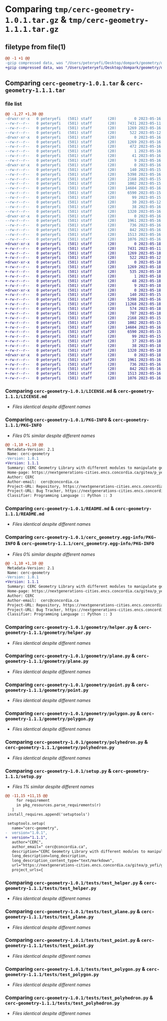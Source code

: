 # Comparing `tmp/cerc-geometry-1.0.1.tar.gz` & `tmp/cerc-geometry-1.1.1.tar.gz`

## filetype from file(1)

```diff
@@ -1 +1 @@
-gzip compressed data, was "/Users/peteryefi/Desktop/dompark/geometry/dist/.tmp-mrjemjyz/cerc-geometry-1.0.1.tar", last modified: Tue May 16 00:07:09 2023, max compression
+gzip compressed data, was "/Users/peteryefi/Desktop/dompark/geometry/dist/.tmp-ut4epg4e/cerc-geometry-1.1.1.tar", last modified: Thu May 18 23:55:06 2023, max compression
```

## Comparing `cerc-geometry-1.0.1.tar` & `cerc-geometry-1.1.1.tar`

### file list

```diff
@@ -1,27 +1,30 @@
-drwxr-xr-x   0 peteryefi   (501) staff       (20)        0 2023-05-16 00:07:09.424671 cerc-geometry-1.0.1/
--rw-r--r--   0 peteryefi   (501) staff       (20)     7431 2023-05-11 00:53:33.000000 cerc-geometry-1.0.1/LICENSE.md
--rw-r--r--   0 peteryefi   (501) staff       (20)     1269 2023-05-16 00:07:09.424296 cerc-geometry-1.0.1/PKG-INFO
--rw-r--r--   0 peteryefi   (501) staff       (20)      522 2023-05-12 17:30:08.000000 cerc-geometry-1.0.1/README.md
-drwxr-xr-x   0 peteryefi   (501) staff       (20)        0 2023-05-16 00:07:09.414983 cerc-geometry-1.0.1/cerc_geometry.egg-info/
--rw-r--r--   0 peteryefi   (501) staff       (20)     1269 2023-05-16 00:07:09.000000 cerc-geometry-1.0.1/cerc_geometry.egg-info/PKG-INFO
--rw-r--r--   0 peteryefi   (501) staff       (20)      472 2023-05-16 00:07:09.000000 cerc-geometry-1.0.1/cerc_geometry.egg-info/SOURCES.txt
--rw-r--r--   0 peteryefi   (501) staff       (20)        1 2023-05-16 00:07:09.000000 cerc-geometry-1.0.1/cerc_geometry.egg-info/dependency_links.txt
--rw-r--r--   0 peteryefi   (501) staff       (20)       41 2023-05-16 00:07:09.000000 cerc-geometry-1.0.1/cerc_geometry.egg-info/requires.txt
--rw-r--r--   0 peteryefi   (501) staff       (20)        9 2023-05-16 00:07:09.000000 cerc-geometry-1.0.1/cerc_geometry.egg-info/top_level.txt
-drwxr-xr-x   0 peteryefi   (501) staff       (20)        0 2023-05-16 00:07:09.419933 cerc-geometry-1.0.1/geometry/
--rw-r--r--   0 peteryefi   (501) staff       (20)      140 2023-05-15 23:39:05.000000 cerc-geometry-1.0.1/geometry/__init__.py
--rw-r--r--   0 peteryefi   (501) staff       (20)     5398 2023-05-16 00:05:51.000000 cerc-geometry-1.0.1/geometry/helper.py
--rw-r--r--   0 peteryefi   (501) staff       (20)     2168 2023-05-15 23:21:05.000000 cerc-geometry-1.0.1/geometry/plane.py
--rw-r--r--   0 peteryefi   (501) staff       (20)     1002 2023-05-15 23:21:05.000000 cerc-geometry-1.0.1/geometry/point.py
--rw-r--r--   0 peteryefi   (501) staff       (20)    14604 2023-05-16 00:05:51.000000 cerc-geometry-1.0.1/geometry/polygon.py
--rw-r--r--   0 peteryefi   (501) staff       (20)     6590 2023-05-15 23:21:05.000000 cerc-geometry-1.0.1/geometry/polyhedron.py
--rw-r--r--   0 peteryefi   (501) staff       (20)       99 2023-05-15 23:40:38.000000 cerc-geometry-1.0.1/pyproject.toml
--rw-r--r--   0 peteryefi   (501) staff       (20)       30 2023-05-12 21:28:55.000000 cerc-geometry-1.0.1/requirements.txt
--rw-r--r--   0 peteryefi   (501) staff       (20)       38 2023-05-16 00:07:09.424796 cerc-geometry-1.0.1/setup.cfg
--rw-r--r--   0 peteryefi   (501) staff       (20)     1320 2023-05-16 00:06:45.000000 cerc-geometry-1.0.1/setup.py
-drwxr-xr-x   0 peteryefi   (501) staff       (20)        0 2023-05-16 00:07:09.423680 cerc-geometry-1.0.1/tests/
--rw-r--r--   0 peteryefi   (501) staff       (20)     1961 2023-05-16 00:05:50.000000 cerc-geometry-1.0.1/tests/test_helper.py
--rw-r--r--   0 peteryefi   (501) staff       (20)      736 2023-05-16 00:05:50.000000 cerc-geometry-1.0.1/tests/test_plane.py
--rw-r--r--   0 peteryefi   (501) staff       (20)      842 2023-05-16 00:05:50.000000 cerc-geometry-1.0.1/tests/test_point.py
--rw-r--r--   0 peteryefi   (501) staff       (20)     1513 2023-05-16 00:05:50.000000 cerc-geometry-1.0.1/tests/test_polygon.py
--rw-r--r--   0 peteryefi   (501) staff       (20)     1076 2023-05-16 00:05:50.000000 cerc-geometry-1.0.1/tests/test_polyhedron.py
+drwxr-xr-x   0 peteryefi   (501) staff       (20)        0 2023-05-18 23:55:06.803742 cerc-geometry-1.1.1/
+-rw-r--r--   0 peteryefi   (501) staff       (20)     7431 2023-05-11 00:53:33.000000 cerc-geometry-1.1.1/LICENSE.md
+-rw-r--r--   0 peteryefi   (501) staff       (20)     1269 2023-05-18 23:55:06.803324 cerc-geometry-1.1.1/PKG-INFO
+-rw-r--r--   0 peteryefi   (501) staff       (20)      522 2023-05-12 17:30:08.000000 cerc-geometry-1.1.1/README.md
+drwxr-xr-x   0 peteryefi   (501) staff       (20)        0 2023-05-18 23:55:06.789291 cerc-geometry-1.1.1/cerc_geometry.egg-info/
+-rw-r--r--   0 peteryefi   (501) staff       (20)     1269 2023-05-18 23:55:06.000000 cerc-geometry-1.1.1/cerc_geometry.egg-info/PKG-INFO
+-rw-r--r--   0 peteryefi   (501) staff       (20)      535 2023-05-18 23:55:06.000000 cerc-geometry-1.1.1/cerc_geometry.egg-info/SOURCES.txt
+-rw-r--r--   0 peteryefi   (501) staff       (20)        1 2023-05-18 23:55:06.000000 cerc-geometry-1.1.1/cerc_geometry.egg-info/dependency_links.txt
+-rw-r--r--   0 peteryefi   (501) staff       (20)       48 2023-05-18 23:55:06.000000 cerc-geometry-1.1.1/cerc_geometry.egg-info/requires.txt
+-rw-r--r--   0 peteryefi   (501) staff       (20)        9 2023-05-18 23:55:06.000000 cerc-geometry-1.1.1/cerc_geometry.egg-info/top_level.txt
+drwxr-xr-x   0 peteryefi   (501) staff       (20)        0 2023-05-18 23:55:06.797139 cerc-geometry-1.1.1/geometry/
+-rw-r--r--   0 peteryefi   (501) staff       (20)      140 2023-05-15 23:39:05.000000 cerc-geometry-1.1.1/geometry/__init__.py
+-rw-r--r--   0 peteryefi   (501) staff       (20)     5398 2023-05-16 00:05:51.000000 cerc-geometry-1.1.1/geometry/helper.py
+-rw-r--r--   0 peteryefi   (501) staff       (20)    11268 2023-05-18 23:49:06.000000 cerc-geometry-1.1.1/geometry/library.py
+-rw-r--r--   0 peteryefi   (501) staff       (20)      574 2023-05-18 23:39:06.000000 cerc-geometry-1.1.1/geometry/location.py
+-rw-r--r--   0 peteryefi   (501) staff       (20)      707 2023-05-18 23:38:20.000000 cerc-geometry-1.1.1/geometry/map_point.py
+-rw-r--r--   0 peteryefi   (501) staff       (20)     2168 2023-05-15 23:21:05.000000 cerc-geometry-1.1.1/geometry/plane.py
+-rw-r--r--   0 peteryefi   (501) staff       (20)     1002 2023-05-15 23:21:05.000000 cerc-geometry-1.1.1/geometry/point.py
+-rw-r--r--   0 peteryefi   (501) staff       (20)    14604 2023-05-16 00:05:51.000000 cerc-geometry-1.1.1/geometry/polygon.py
+-rw-r--r--   0 peteryefi   (501) staff       (20)     6590 2023-05-15 23:21:05.000000 cerc-geometry-1.1.1/geometry/polyhedron.py
+-rw-r--r--   0 peteryefi   (501) staff       (20)       99 2023-05-15 23:40:38.000000 cerc-geometry-1.1.1/pyproject.toml
+-rw-r--r--   0 peteryefi   (501) staff       (20)       37 2023-05-18 23:51:47.000000 cerc-geometry-1.1.1/requirements.txt
+-rw-r--r--   0 peteryefi   (501) staff       (20)       38 2023-05-18 23:55:06.803888 cerc-geometry-1.1.1/setup.cfg
+-rw-r--r--   0 peteryefi   (501) staff       (20)     1320 2023-05-18 23:51:29.000000 cerc-geometry-1.1.1/setup.py
+drwxr-xr-x   0 peteryefi   (501) staff       (20)        0 2023-05-18 23:55:06.802554 cerc-geometry-1.1.1/tests/
+-rw-r--r--   0 peteryefi   (501) staff       (20)     1961 2023-05-16 00:05:50.000000 cerc-geometry-1.1.1/tests/test_helper.py
+-rw-r--r--   0 peteryefi   (501) staff       (20)      736 2023-05-16 00:05:50.000000 cerc-geometry-1.1.1/tests/test_plane.py
+-rw-r--r--   0 peteryefi   (501) staff       (20)      842 2023-05-16 00:05:50.000000 cerc-geometry-1.1.1/tests/test_point.py
+-rw-r--r--   0 peteryefi   (501) staff       (20)     1513 2023-05-16 00:05:50.000000 cerc-geometry-1.1.1/tests/test_polygon.py
+-rw-r--r--   0 peteryefi   (501) staff       (20)     1076 2023-05-16 00:05:50.000000 cerc-geometry-1.1.1/tests/test_polyhedron.py
```

### Comparing `cerc-geometry-1.0.1/LICENSE.md` & `cerc-geometry-1.1.1/LICENSE.md`

 * *Files identical despite different names*

### Comparing `cerc-geometry-1.0.1/PKG-INFO` & `cerc-geometry-1.1.1/PKG-INFO`

 * *Files 0% similar despite different names*

```diff
@@ -1,10 +1,10 @@
 Metadata-Version: 2.1
 Name: cerc-geometry
-Version: 1.0.1
+Version: 1.1.1
 Summary: CERC Geometry Library with different modules to manipulate geometric objects
 Home-page: https://nextgenerations-cities.encs.concordia.ca/gitea/p_yefi/geometry
 Author: CERC
 Author-email:  cerc@concordia.ca
 Project-URL: Repository, https://nextgenerations-cities.encs.concordia.ca/gitea/p_yefi/geometry
 Project-URL: Bug Tracker, https://nextgenerations-cities.encs.concordia.ca/gitea/p_yefi/geometry/issues
 Classifier: Programming Language :: Python :: 3
```

### Comparing `cerc-geometry-1.0.1/README.md` & `cerc-geometry-1.1.1/README.md`

 * *Files identical despite different names*

### Comparing `cerc-geometry-1.0.1/cerc_geometry.egg-info/PKG-INFO` & `cerc-geometry-1.1.1/cerc_geometry.egg-info/PKG-INFO`

 * *Files 0% similar despite different names*

```diff
@@ -1,10 +1,10 @@
 Metadata-Version: 2.1
 Name: cerc-geometry
-Version: 1.0.1
+Version: 1.1.1
 Summary: CERC Geometry Library with different modules to manipulate geometric objects
 Home-page: https://nextgenerations-cities.encs.concordia.ca/gitea/p_yefi/geometry
 Author: CERC
 Author-email:  cerc@concordia.ca
 Project-URL: Repository, https://nextgenerations-cities.encs.concordia.ca/gitea/p_yefi/geometry
 Project-URL: Bug Tracker, https://nextgenerations-cities.encs.concordia.ca/gitea/p_yefi/geometry/issues
 Classifier: Programming Language :: Python :: 3
```

### Comparing `cerc-geometry-1.0.1/geometry/helper.py` & `cerc-geometry-1.1.1/geometry/helper.py`

 * *Files identical despite different names*

### Comparing `cerc-geometry-1.0.1/geometry/plane.py` & `cerc-geometry-1.1.1/geometry/plane.py`

 * *Files identical despite different names*

### Comparing `cerc-geometry-1.0.1/geometry/point.py` & `cerc-geometry-1.1.1/geometry/point.py`

 * *Files identical despite different names*

### Comparing `cerc-geometry-1.0.1/geometry/polygon.py` & `cerc-geometry-1.1.1/geometry/polygon.py`

 * *Files identical despite different names*

### Comparing `cerc-geometry-1.0.1/geometry/polyhedron.py` & `cerc-geometry-1.1.1/geometry/polyhedron.py`

 * *Files identical despite different names*

### Comparing `cerc-geometry-1.0.1/setup.py` & `cerc-geometry-1.1.1/setup.py`

 * *Files 1% similar despite different names*

```diff
@@ -11,15 +11,15 @@
     for requirement
     in pkg_resources.parse_requirements(r)
   ]
 install_requires.append('setuptools')
 
 setuptools.setup(
   name="cerc-geometry",
-  version="1.0.1",
+  version="1.1.1",
   author="CERC",
   author_email=" cerc@concordia.ca",
   description="CERC Geometry Library with different modules to manipulate geometric objects",
   long_description=long_description,
   long_description_content_type="text/markdown",
   url="https://nextgenerations-cities.encs.concordia.ca/gitea/p_yefi/geometry",
   project_urls={
```

### Comparing `cerc-geometry-1.0.1/tests/test_helper.py` & `cerc-geometry-1.1.1/tests/test_helper.py`

 * *Files identical despite different names*

### Comparing `cerc-geometry-1.0.1/tests/test_plane.py` & `cerc-geometry-1.1.1/tests/test_plane.py`

 * *Files identical despite different names*

### Comparing `cerc-geometry-1.0.1/tests/test_point.py` & `cerc-geometry-1.1.1/tests/test_point.py`

 * *Files identical despite different names*

### Comparing `cerc-geometry-1.0.1/tests/test_polygon.py` & `cerc-geometry-1.1.1/tests/test_polygon.py`

 * *Files identical despite different names*

### Comparing `cerc-geometry-1.0.1/tests/test_polyhedron.py` & `cerc-geometry-1.1.1/tests/test_polyhedron.py`

 * *Files identical despite different names*

